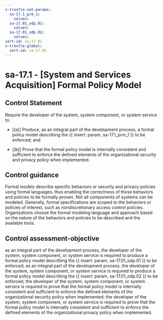 ```yaml
---
x-trestle-set-params:
  sa-17.1_prm_1:
    values:
  sa-17.01_odp.01:
    values:
  sa-17.01_odp.02:
    values:
sort-id: sa-17.01
x-trestle-global:
  sort-id: sa-17.01
---
```


# sa-17.1 - \[System and Services Acquisition\] Formal Policy Model

## Control Statement

Require the developer of the system, system component, or system service to:

- \[(a)\] Produce, as an integral part of the development process, a formal policy model describing the {{ insert: param, sa-17.1_prm_1 }} to be enforced; and

- \[(b)\] Prove that the formal policy model is internally consistent and sufficient to enforce the defined elements of the organizational security and privacy policy when implemented.

## Control guidance

Formal models describe specific behaviors or security and privacy policies using formal languages, thus enabling the correctness of those behaviors and policies to be formally proven. Not all components of systems can be modeled. Generally, formal specifications are scoped to the behaviors or policies of interest, such as nondiscretionary access control policies. Organizations choose the formal modeling language and approach based on the nature of the behaviors and policies to be described and the available tools.

## Control assessment-objective

as an integral part of the development process, the developer of the system, system component, or system service is required to produce a formal policy model describing the {{ insert: param, sa-17.01_odp.01 }} to be enforced;
as an integral part of the development process, the developer of the system, system component, or system service is required to produce a formal policy model describing the {{ insert: param, sa-17.01_odp.02 }} to be enforced;
the developer of the system, system component, or system service is required to prove that the formal policy model is internally consistent and sufficient to enforce the defined elements of the organizational security policy when implemented;
the developer of the system, system component, or system service is required to prove that the formal policy model is internally consistent and sufficient to enforce the defined elements of the organizational privacy policy when implemented.
